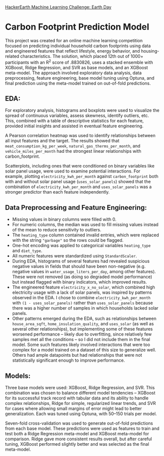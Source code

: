 [HackerEarth Machine Learning Challenge: Earth Day](https://www.hackerearth.com/challenges/new/competitive/hackerearth-machine-learning-challenge-earth-day/)

# Carbon Footprint Prediction Model

This project was created for an online machine learning competition focused on predicting individual household carbon footprints using data and engineered features that reflect lifestyle, energy behavior, and housing-related characteristics. The solution, which placed 12th out of 1000+ participants with an R<sup>2</sup> score of .8830826, uses a stacked ensemble with XGBoost, Ridge Regression, and SVR as base models, and an XGBoost meta-model. The approach involved exploratory data analysis, data preprocessing, feature engineering, base model tuning using Optuna, and final prediction using the meta-model trained on out-of-fold predictions.

## EDA:
For exploratory analysis, histograms and boxplots were used to visualize the spread of continuous variables, assess skewness, identify outliers, etc. This, combined with a table of descriptive 
statistics for each feature, provided initial insights and assisted in eventual feature engineering.

A Pearson correlation heatmap was used to identify relationships between all input features and the target. The results showed that `meat_consumption_kg_per_week`, `natural_gas_therms_per_month`, and 
`vehicle_miles_per_month` had the strongest linear relationships with carbon_footprint.

Scatterplots, including ones that were conditioned on binary variables like solar panel usage, were used to examine potential interactions. For example, plotting `electricity_kwh_per_month` against 
`carbon_footprint` both with and without solar panel usage (`uses_solar_panels`) showed that the combination of `electricity_kwh_per_month` and `uses_solar_panels` was a stronger predictor than each feature independently.


## Data Preprocessing and Feature Engineering:
- Missing values in binary columns were filled with 0.
- For numeric columns, the median was used to fill missing values instead of the mean to reduce sensitivity to outliers.
- The `heating_type` column contained invalid entries, which were replaced with the string `"garbage"` so the rows could be flagged.
- One-hot encoding was applied to categorical variables `heating_type` and `diet_type`.
- All numeric features were standardized using `StandardScaler`.
- During EDA, histograms of several features had revealed suspicious negative values in fields that should have been non-negative (e.g. negative values in `water_usage_liters_per_day`, among other 
features). These were not removed (as doing so degraded model performance) but instead flagged with binary indicators, which improved results. 
- The engineered feature `electricity_x_no_solar`, which combined high electricity usage with a lack of solar panels, was inspired by patterns observed in the EDA. I chose to combine `electricity_kwh_per_month` with `(1 - uses_solar_panels)` rather than `uses_solar_panels` because there was a higher number of samples in which households lacked solar panels.
- Other patterns emerged during the EDA, such as relationships between `house_area_sqft`, `home_insulation_quality`, and `uses_solar` (as well as several other relationships), but implementing some of these features worsened performance – likely due to overfitting, since relatively few samples met all the conditions – so I did not include them in the final model. Some such features likely involved interactions that were too complex for a model trained on a dataset of this size to generalize well. Others had ample datapoints but had relationships that were not statistically significant enough to improve performance.

## Models:
Three base models were used: XGBoost, Ridge Regression, and SVR. This combination was chosen to balance different model tendencies – XGBoost for its successful track record with tabular data and its 
ability to handle complex relationships, Ridge for simple, regularized linear trends, and SVR for cases where allowing small margins of error might lead to better generalization.
Each was tuned using Optuna, with 50–150 trials per model.

Seven-fold cross-validation was used to generate out-of-fold predictions from each base model. These predictions were used as features to train and test both a Ridge Regression meta-model and 
XGBoost meta-model for comparison. Ridge gave more consistent results overall, but after careful tuning, XGBoost performed slightly better and was selected as the final meta-model.
